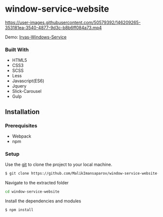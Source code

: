 # window-service-website

https://user-images.githubusercontent.com/50579392/146209265-353181ea-3540-4877-9d3c-b8b6ff084a73.mp4

Demo: [Irvas-Windows-Service](https://irvas-windows-service.netlify.app/)

### Built With
- HTML5
- CSS3
- SCSS
- Less
- Javascript(ES6)
- Jquery
- Slick-Carousel
- Gulp 

## Installation
### Prerequisites
- Webpack 
- npm

### Setup
Use the [git](https://git-scm.com/downloads) to clone the project to your local machine.
```sh
$ git clone https://github.com/MalikImansaparov/window-service-website-.git
```

Navigate to the extracted folder
```sh 
cd window-service-website
```

Install the dependencies and modules
```sh
$ npm install
```
